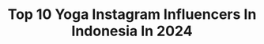 ---
title: Top 10 Yoga Instagram Influencers In Indonesia In 2024
description: >-
  Find top yoga Instagram influencers in Indonesia in 2024. Most popular hashtags: #yoga #balilife #bali.
platform: Instagram
hits: 293
text_top: Identify the best Instagram profiles on inBeat.
text_bottom: Our database has 293 Instagram influencers like this in Indonesia for you to connect with.
profiles:
  - username: "yogaahmadsyarif"
    fullname: >-
      Yoga
    bio: >-
      ᴏᴘᴇɴ ᴏʀᴅᴇʀ @yogastopmotion ⠀ ʙᴜsɪɴᴇss & ᴄᴏʟʟᴀʙᴏʀᴀᴛᴇ ᴄᴏɴᴛᴀᴄᴛ : 📧 yogastopmo@gmail.com 📩 WA: 081358241470 ⠀
    location: "Indonesia"
    followers: 7269
    engagement: 659
    commentsToLikes: 0.092822
    id: ckap4znmb9j1v0i785ol0dg1t
    verified: false
    hashtags: "#stopmotion, #lyricalstopmotion, #sarangeditorid, #jvgart"
  - username: "oliya_2104"
    fullname: >-
      Anusha Karmakar | Yoga• Selfcare• Travel
    bio: >-
      I do everything self care Content creator MSc Yoga📖| Certified Yoga teacher Work 📧 anusha@cree8a.com Yoga Sessions ⬇️
    location: "Indonesia"
    followers: 141286
    engagement: 521
    commentsToLikes: 0.011053
    id: ck5hqf41ct0cr0i11my7i7qs3
    verified: false
    hashtags: "#travelmore, #yogateacher, #yogaposes, #tropical"
  - username: "simi.kowalski"
    fullname: >-
      SIMIKOWALSKI
    bio: >-
      🌈🦋🦁 EQUALITY #keepshining Model |Artist | Actor | Former Athlete | TV- Face | Yoga-Teacher 🔥 collab: 📧simikowalski44@gmail.com
    location: "Indonesia"
    followers: 176756
    engagement: 370
    commentsToLikes: 0.011450
    id: ck5c3vy9l05s70i11m4z99p4e
    verified: true
    hashtags: "#movement, #moveyourbody, #awareness, #si90dayschallenge"
  - username: "magdayoga"
    fullname: >-
      Magda Szymanska | Yoga
    bio: >-
      ⁣⋒ Yoga teacher⠀ ⋒ Online classes | workshops⠀ ↓ Upcoming classes:
    location: "Indonesia"
    followers: 241854
    engagement: 287
    commentsToLikes: 0.025590
    id: ck5hpgzjnrcek0i1118fids11
    verified: false
    hashtags: "#joga, #contortion, #strength, #enjoytheprocess"
  - username: "ibuteko"
    fullname: >-
      Endah
    bio: >-
      Teach at @belie.fit Certified Yoga Teacher(RYT), Climber, Handmade maker, Tea lover It'll turn out all right in the end. ~Mrs. Potts~ 📍JKT-BALI
    location: "Indonesia"
    followers: 5453
    engagement: 384
    commentsToLikes: 0.030634
    id: ck137r5s6cywl0i19slks0zek
    verified: false
    hashtags: "#yogabali, #surf, #balilife, #yoga"
  - username: "ashleymfreeman"
    fullname: >-
      Ashley Rudd
    bio: >-
      🦋 YouTube || 150+ free classes online! 🦋 Yoga Flows, Spicy Pilates classes & Workouts 🦋 12+ years sharing my passion for movement 💙🌎🥾🧵🪬🫐🦋🌊🩵🐋🚐🏃🏼‍♀️🪡
    location: "Indonesia"
    followers: 153056
    engagement: 285
    commentsToLikes: 0.028108
    id: ck5bzg35fr2me0i116zl6e3is
    verified: false
    hashtags: "#iveswitched, #switchnutrition, #plankystandy, #10"
  - username: "ilhamyogi"
    fullname: >-
      ilham Prayogi
    bio: >-
      TIKTOK : Yogayogikembar ENDORSE/PP/BA/CAMPAIGN : WA : 081267559746 (DEGA) PEKANBARU 🌃
    location: "Indonesia"
    followers: 161685
    engagement: 240
    commentsToLikes: 0.012763
    id: ck9whz6cc041q0j783uvknpmm
    verified: false
    hashtags: "#kembarmenujuhalal, #kembarcakep, #fyp, #komedi"
  - username: "gilbhas"
    fullname: >-
      #GilbhasTeaterJakarta
    bio: >-
      We don't stop playing because we grow old; we grow old because we stop playing | Podcast @biarlega | @hibur.in | Yoga +62 812 81645932
    location: "Indonesia"
    followers: 140620
    engagement: 196
    commentsToLikes: 0.018492
    id: ck0w6l0s592vb0i19trzxmxhb
    verified: true
    hashtags: "#rin, #rinhermana, #sepakbola, #caper"
  - username: "ebruperera"
    fullname: >-
      Sunsetcolada | Bali | Türkiye | Italia ☾
    bio: >-
      𝒴𝑜𝓊 𝓂𝓊𝓈𝓉 𝑔𝑜 𝑜𝓃 𝒶𝒹𝓋𝑒𝓃𝓉𝓊𝓇𝑒𝓈 𝓉𝑜 𝒻𝒾𝓃𝒹 𝑜𝓊𝓉 𝓌𝒽𝑒𝓇𝑒 𝓎𝑜𝓊 𝒷𝑒𝓁𝑜𝓃𝑔 ✨ founder x creative director @honesthelabel 🧘🏼‍♀️ 200hr YTT Yoga • @basipilates instructor •
    location: "Indonesia"
    followers: 107973
    engagement: 119
    commentsToLikes: 0.088403
    id: ck0ttl1lc37cb0i19zafa2zdn
    verified: false
    hashtags: "#reelitfeelit, #reelsinstagram, #reels, #bestfriends"
  - username: "chocolako"
    fullname: >-
      Yoga • Chocolate • Yolo
    bio: >-
      📍Bali Womb Wisdom Well-Being 200 Yoga Teacher Training May 9 - June 3 Ubud, Bali @theyogabarn #yogateacher
    location: "Indonesia"
    followers: 48942
    engagement: 111
    commentsToLikes: 0.055206
    id: ck0tvweqnd2y50i19gtaffr10
    verified: false
    hashtags: "#feminineselfcare, #yogaretreat, #yoga, #wombwisdom"
---